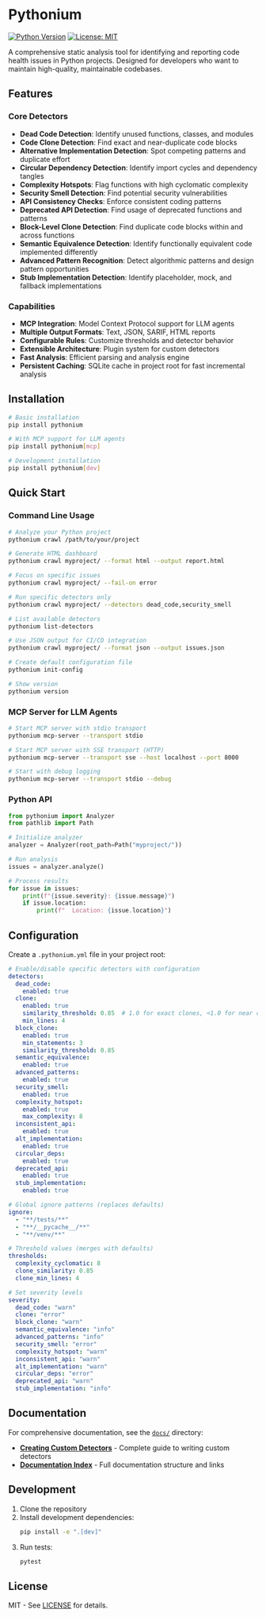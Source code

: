# Pythonium

[![Python Version](https://img.shields.io/badge/python-3.8%2B-blue.svg)](https://www.python.org/downloads/)
[![License: MIT](https://img.shields.io/badge/License-MIT-yellow.svg)](https://opensource.org/licenses/MIT)

A comprehensive static analysis tool for identifying and reporting code health issues in Python projects. Designed for developers who want to maintain high-quality, maintainable codebases.

## Features

### Core Detectors
- **Dead Code Detection**: Identify unused functions, classes, and modules
- **Code Clone Detection**: Find exact and near-duplicate code blocks
- **Alternative Implementation Detection**: Spot competing patterns and duplicate effort
- **Circular Dependency Detection**: Identify import cycles and dependency tangles
- **Complexity Hotspots**: Flag functions with high cyclomatic complexity
- **Security Smell Detection**: Find potential security vulnerabilities
- **API Consistency Checks**: Enforce consistent coding patterns
- **Deprecated API Detection**: Find usage of deprecated functions and patterns
- **Block-Level Clone Detection**: Find duplicate code blocks within and across functions
- **Semantic Equivalence Detection**: Identify functionally equivalent code implemented differently
- **Advanced Pattern Recognition**: Detect algorithmic patterns and design pattern opportunities
- **Stub Implementation Detection**: Identify placeholder, mock, and fallback implementations

### Capabilities  
- **MCP Integration**: Model Context Protocol support for LLM agents
- **Multiple Output Formats**: Text, JSON, SARIF, HTML reports
- **Configurable Rules**: Customize thresholds and detector behavior
- **Extensible Architecture**: Plugin system for custom detectors
- **Fast Analysis**: Efficient parsing and analysis engine
- **Persistent Caching**: SQLite cache in project root for fast incremental analysis

## Installation

```bash
# Basic installation
pip install pythonium

# With MCP support for LLM agents
pip install pythonium[mcp]

# Development installation
pip install pythonium[dev]
```

## Quick Start

### Command Line Usage

```bash
# Analyze your Python project
pythonium crawl /path/to/your/project

# Generate HTML dashboard
pythonium crawl myproject/ --format html --output report.html

# Focus on specific issues
pythonium crawl myproject/ --fail-on error

# Run specific detectors only
pythonium crawl myproject/ --detectors dead_code,security_smell

# List available detectors
pythonium list-detectors

# Use JSON output for CI/CD integration
pythonium crawl myproject/ --format json --output issues.json

# Create default configuration file
pythonium init-config

# Show version
pythonium version
```

### MCP Server for LLM Agents

```bash
# Start MCP server with stdio transport
pythonium mcp-server --transport stdio

# Start MCP server with SSE transport (HTTP)
pythonium mcp-server --transport sse --host localhost --port 8000

# Start with debug logging
pythonium mcp-server --transport stdio --debug
```

### Python API

```python
from pythonium import Analyzer
from pathlib import Path

# Initialize analyzer
analyzer = Analyzer(root_path=Path("myproject/"))

# Run analysis
issues = analyzer.analyze()

# Process results
for issue in issues:
    print(f"{issue.severity}: {issue.message}")
    if issue.location:
        print(f"  Location: {issue.location}")
```

## Configuration

Create a `.pythonium.yml` file in your project root:

```yaml
# Enable/disable specific detectors with configuration
detectors:
  dead_code:
    enabled: true
  clone:
    enabled: true
    similarity_threshold: 0.85  # 1.0 for exact clones, <1.0 for near clones
    min_lines: 4
  block_clone:
    enabled: true
    min_statements: 3
    similarity_threshold: 0.85
  semantic_equivalence:
    enabled: true
  advanced_patterns:
    enabled: true
  security_smell:
    enabled: true
  complexity_hotspot:
    enabled: true
    max_complexity: 8
  inconsistent_api:
    enabled: true
  alt_implementation:
    enabled: true
  circular_deps:
    enabled: true
  deprecated_api:
    enabled: true
  stub_implementation:
    enabled: true

# Global ignore patterns (replaces defaults)
ignore:
  - "**/tests/**"
  - "**/__pycache__/**"
  - "**/venv/**"

# Threshold values (merges with defaults)
thresholds:
  complexity_cyclomatic: 8
  clone_similarity: 0.85
  clone_min_lines: 4

# Set severity levels
severity:
  dead_code: "warn"
  clone: "error"
  block_clone: "warn"
  semantic_equivalence: "info"
  advanced_patterns: "info"
  security_smell: "error"
  complexity_hotspot: "warn"
  inconsistent_api: "warn"
  alt_implementation: "warn"
  circular_deps: "error"
  deprecated_api: "warn"
  stub_implementation: "info"
```

## Documentation

For comprehensive documentation, see the [`docs/`](docs/) directory:

- **[Creating Custom Detectors](docs/creating-detectors.md)** - Complete guide to writing custom detectors
- **[Documentation Index](docs/README.md)** - Full documentation structure and links

## Development

1. Clone the repository
2. Install development dependencies:
   ```bash
   pip install -e ".[dev]"
   ```
3. Run tests:
   ```bash
   pytest
   ```

## License

MIT - See [LICENSE](LICENSE) for details.
